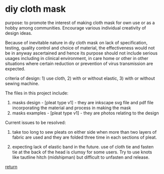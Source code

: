 # diy cloth mask

purpose:  to promote the interest of making cloth mask for own use or as a hobby among communities.  Encourage various individual creativity of design ideas.   

Because of inevitable nature in diy cloth mask on lack of specification, testing, quality control and choice of material, the effectiveness would not be in anyway ascertained and hence its purpose should not include serious usages including in clinical environment, in care home or other in other situations where certain reduction or prevention of virus transmission are expected. 

criteria of design:  1) use cloth, 2) with or without elastic, 3) with or without sewing machine.  

The files in this project include:

1.  masks design - [pleat type v1] - they are inkscape svg file and pdf file incorporating the material and process in making the mask
2.  masks examples - [pleat type v1]  - they are photos relating to the design

Current issues to be resolved:

1. take too long to sew pleats on either side when more than two layers of fabric are used and they are folded three time in each sections of pleat.

2. expecting lack of elastic band in the future.  use of cloth tie and fasten tie at the back of the head is clumsy for some users.  Try to use knots like tautline hitch (midshipman)  but difficult to unfasten and release.  

[return](index.md)

